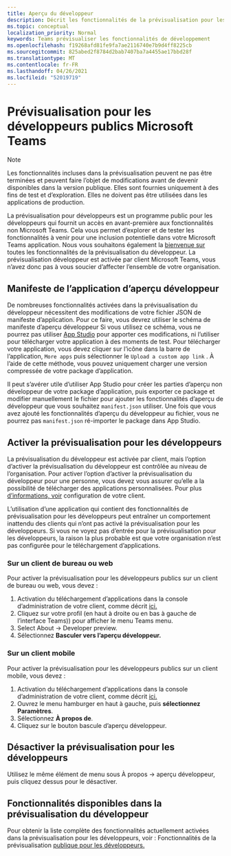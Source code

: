 ```yaml
---
title: Aperçu du développeur
description: Décrit les fonctionnalités de la prévisualisation pour les développeurs publics de Microsoft Teams
ms.topic: conceptual
localization_priority: Normal
keywords: Teams prévisualiser les fonctionnalités de développement
ms.openlocfilehash: f19268afd81fe9fa7ae2116740e7b9d4ff8225cb
ms.sourcegitcommit: 825abed2f8784d2bab7407ba7a4455ae17bbd28f
ms.translationtype: MT
ms.contentlocale: fr-FR
ms.lasthandoff: 04/26/2021
ms.locfileid: "52019719"
---
```

# <a name="public-developer-preview-for-microsoft-teams"></a>Prévisualisation pour les développeurs publics Microsoft Teams

>[!NOTE]
>Les fonctionnalités incluses dans la prévisualisation peuvent ne pas être terminées et peuvent faire l’objet de modifications avant de devenir disponibles dans la version publique. Elles sont fournies uniquement à des fins de test et d’exploration. Elles ne doivent pas être utilisées dans les applications de production.

La prévisualisation pour développeurs est un programme public pour les développeurs qui fournit un accès en avant-première aux fonctionnalités non Microsoft Teams. Cela vous permet d’explorer et de tester les fonctionnalités à venir pour une inclusion potentielle dans votre Microsoft Teams application. Nous vous souhaitons également la [bienvenue sur](~/feedback.md) toutes les fonctionnalités de la prévisualisation du développeur. La prévisualisation développeur est activée par client Microsoft Teams, vous n’avez donc pas à vous soucier d’affecter l’ensemble de votre organisation.

## <a name="developer-preview-app-manifest"></a>Manifeste de l’application d’aperçu développeur

De nombreuses fonctionnalités activées dans la prévisualisation du développeur nécessitent des modifications de votre fichier JSON de manifeste d’application. Pour ce faire, vous devrez utiliser le schéma de manifeste d’aperçu développeur Si vous utilisez ce schéma, vous ne pourrez pas utiliser [App Studio](~/concepts/build-and-test/app-studio-overview.md) pour apporter ces modifications, ni l’utiliser pour télécharger votre application à des moments de test. [](~/resources/schema/manifest-schema-dev-preview.md) Pour télécharger votre application, vous devez cliquer sur l’icône dans la barre de l’application, `More apps` puis sélectionner le `Upload a custom app link` . À l’aide de cette méthode, vous pouvez uniquement charger une version compressée de votre package d’application.

Il peut s’avérer utile d’utiliser App Studio pour créer les parties d’aperçu non développeur de votre package d’application, puis exporter ce package et modifier manuellement le fichier pour ajouter les fonctionnalités d’aperçu de développeur que vous souhaitez `manifest.json` utiliser. Une fois que vous avez ajouté les fonctionnalités d’aperçu du développeur au fichier, vous ne pourrez pas `manifest.json` ré-importer le package dans App Studio.

## <a name="enable-developer-preview"></a>Activer la prévisualisation pour les développeurs

La prévisualisation du développeur est activée par client, mais l’option d’activer la prévisualisation du développeur est contrôlée au niveau de l’organisation. Pour activer l’option d’activer la prévisualisation du développeur pour une personne, vous devez vous assurer qu’elle a la possibilité de télécharger des applications personnalisées. Pour plus [d’informations, voir](~/concepts/build-and-test/prepare-your-o365-tenant.md) configuration de votre client.

L’utilisation d’une application qui contient des fonctionnalités de prévisualisation pour les développeurs peut entraîner un comportement inattendu des clients qui n’ont pas activé la prévisualisation pour les développeurs. Si vous ne voyez pas d’entrée pour la prévisualisation pour les développeurs, la raison la plus probable est que votre organisation n’est pas configurée pour le téléchargement d’applications.

### <a name="on-a-desktop-or-web-client"></a>Sur un client de bureau ou web

Pour activer la prévisualisation pour les développeurs publics sur un client de bureau ou web, vous devez :

1. Activation du téléchargement d’applications dans la console d’administration de votre client, comme décrit [ici.](~/concepts/build-and-test/prepare-your-o365-tenant.md)
1. Cliquez sur votre profil (en haut à droite ou en bas à gauche de l’interface Teams)) pour afficher le menu Teams menu.
1. Select About → Developer preview.
1. Sélectionnez **Basculer vers l’aperçu développeur.**

### <a name="on-a-mobile-client"></a>Sur un client mobile

Pour activer la prévisualisation pour les développeurs publics sur un client mobile, vous devez :

1. Activation du téléchargement d’applications dans la console d’administration de votre client, comme décrit [ici.](~/concepts/build-and-test/prepare-your-o365-tenant.md)
1. Ouvrez le menu hamburger en haut à gauche, puis **sélectionnez Paramètres**.
1. Sélectionnez **À propos de**.
1. Cliquez sur le bouton bascule d’aperçu développeur.

## <a name="disable-developer-preview"></a>Désactiver la prévisualisation pour les développeurs

Utilisez le même élément de menu sous À propos → aperçu développeur, puis cliquez dessus pour le désactiver.

## <a name="features-available-in-developer-preview"></a>Fonctionnalités disponibles dans la prévisualisation du développeur

Pour obtenir la liste complète des fonctionnalités actuellement activées dans la prévisualisation pour les développeurs, voir : Fonctionnalités de la prévisualisation [publique pour les développeurs.](../../resources/dev-preview/developer-preview-features.md)
